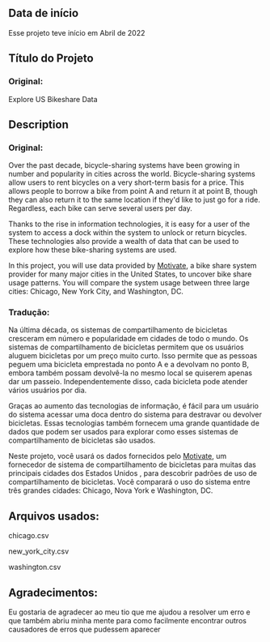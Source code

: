 ## Data de início

Esse projeto teve início em Abril de 2022

## Título do Projeto

### Original:
Explore US Bikeshare Data

## Description

### Original:
Over the past decade, bicycle-sharing systems have been growing in number and popularity in cities across the world. Bicycle-sharing systems allow users to rent bicycles on a very short-term basis for a price. This allows people to borrow a bike from point A and return it at point B, though they can also return it to the same location if they'd like to just go for a ride. Regardless, each bike can serve several users per day.

Thanks to the rise in information technologies, it is easy for a user of the system to access a dock within the system to unlock or return bicycles. These technologies also provide a wealth of data that can be used to explore how these bike-sharing systems are used.

In this project, you will use data provided by <a href="https://www.motivateco.com" target="_blank">Motivate</a>, a bike share system provider for many major cities in the United States, to uncover bike share usage patterns. You will compare the system usage between three large cities: Chicago, New York City, and Washington, DC.

### Tradução:
Na última década, os sistemas de compartilhamento de bicicletas cresceram em número e popularidade em cidades de todo o mundo. Os sistemas de compartilhamento de bicicletas permitem que os usuários aluguem bicicletas por um preço muito curto. Isso permite que as pessoas peguem uma bicicleta emprestada no ponto A e a devolvam no ponto B, embora também possam devolvê-la no mesmo local se quiserem apenas dar um passeio. Independentemente disso, cada bicicleta pode atender vários usuários por dia.

Graças ao aumento das tecnologias de informação, é fácil para um usuário do sistema acessar uma doca dentro do sistema para destravar ou devolver bicicletas. Essas tecnologias também fornecem uma grande quantidade de dados que podem ser usados para explorar como esses sistemas de compartilhamento de bicicletas são usados.

Neste projeto, você usará os dados fornecidos pelo <a href="https://www.motivateco.com" target="_blank">Motivate</a>, um fornecedor de sistema de compartilhamento de bicicletas para muitas das principais cidades dos Estados Unidos , para descobrir padrões de uso de compartilhamento de bicicletas. Você comparará o uso do sistema entre três grandes cidades: Chicago, Nova York e Washington, DC.

## Arquivos usados:

chicago.csv

new_york_city.csv

washington.csv

## Agradecimentos:

Eu gostaria de agradecer ao meu tio que me ajudou a resolver um erro e que também abriu minha mente para como facilmente encontrar outros causadores de erros que pudessem aparecer
